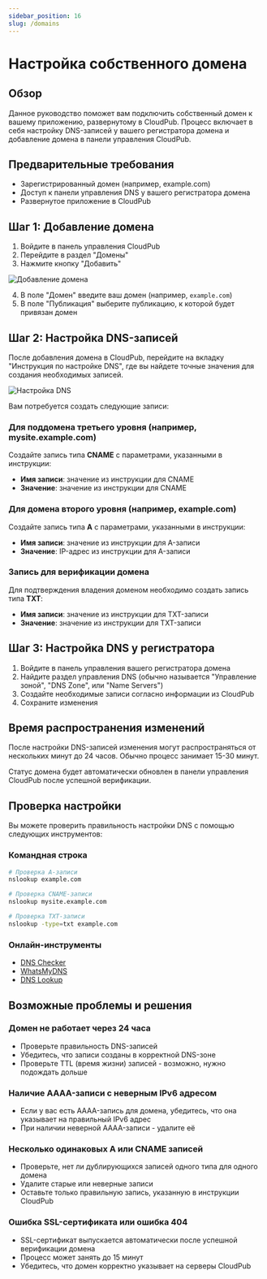 ```yaml
---
sidebar_position: 16
slug: /domains
---
```


# Настройка собственного домена

## Обзор

Данное руководство поможет вам подключить собственный домен к вашему приложению, развернутому в CloudPub. Процесс включает в себя настройку DNS-записей у вашего регистратора домена и добавление домена в панели управления CloudPub.

## Предварительные требования

- Зарегистрированный домен (например, example.com)
- Доступ к панели управления DNS у вашего регистратора домена
- Развернутое приложение в CloudPub

## Шаг 1: Добавление домена

1. Войдите в панель управления CloudPub
2. Перейдите в раздел "Домены"
3. Нажмите кнопку "Добавить"

![Добавление домена](/img/domain1.png)

4. В поле "Домен" введите ваш домен (например, `example.com`)
5. В поле "Публикация" выберите публикацию, к которой будет привязан домен

## Шаг 2: Настройка DNS-записей

После добавления домена в CloudPub, перейдите на вкладку "Инструкция по настройке DNS", где вы найдете точные значения для создания необходимых записей.

![Настройка DNS](/img/domain2.png)

Вам потребуется создать следующие записи:

### Для поддомена третьего уровня (например, mysite.example.com)

Создайте запись типа **CNAME** с параметрами, указанными в инструкции:
- **Имя записи**: значение из инструкции для CNAME
- **Значение**: значение из инструкции для CNAME

### Для домена второго уровня (например, example.com)

Создайте запись типа **A** с параметрами, указанными в инструкции:
- **Имя записи**: значение из инструкции для A-записи
- **Значение**: IP-адрес из инструкции для A-записи

### Запись для верификации домена

Для подтверждения владения доменом необходимо создать запись типа **TXT**:
- **Имя записи**: значение из инструкции для TXT-записи
- **Значение**: значение из инструкции для TXT-записи

## Шаг 3: Настройка DNS у регистратора

1. Войдите в панель управления вашего регистратора домена
2. Найдите раздел управления DNS (обычно называется "Управление зоной", "DNS Zone", или "Name Servers")
3. Создайте необходимые записи согласно информации из CloudPub
4. Сохраните изменения

## Время распространения изменений

После настройки DNS-записей изменения могут распространяться от нескольких минут до 24 часов. Обычно процесс занимает 15-30 минут.

Статус домена будет автоматически обновлен в панели управления CloudPub после успешной верификации.

## Проверка настройки

Вы можете проверить правильность настройки DNS с помощью следующих инструментов:

### Командная строка

```bash
# Проверка A-записи
nslookup example.com

# Проверка CNAME-записи
nslookup mysite.example.com

# Проверка TXT-записи
nslookup -type=txt example.com
```

### Онлайн-инструменты
- [DNS Checker](https://dnschecker.org)
- [WhatsMyDNS](https://whatsmydns.net)
- [DNS Lookup](https://mxtoolbox.com/dnsLookup.aspx)

## Возможные проблемы и решения

### Домен не работает через 24 часа
- Проверьте правильность DNS-записей
- Убедитесь, что записи созданы в корректной DNS-зоне
- Проверьте TTL (время жизни) записей - возможно, нужно подождать дольше

### Наличие AAAA-записи с неверным IPv6 адресом

- Если у вас есть AAAA-запись для домена, убедитесь, что она указывает на правильный IPv6 адрес
- При наличии неверной AAAA-записи - удалите её

### Несколько одинаковых A или CNAME записей

- Проверьте, нет ли дублирующихся записей одного типа для одного домена
- Удалите старые или неверные записи
- Оставьте только правильную запись, указанную в инструкции CloudPub

### Ошибка SSL-сертификата или ошибка 404

- SSL-сертификат выпускается автоматически после успешной верификации домена
- Процесс может занять до 15 минут
- Убедитесь, что домен корректно указывает на серверы CloudPub
